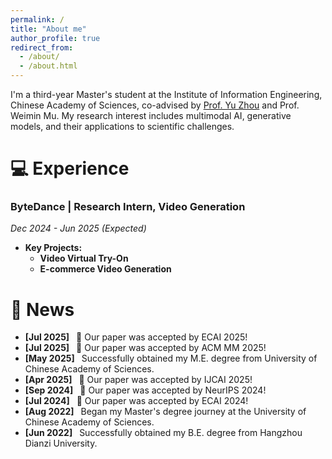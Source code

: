 ```yaml
---
permalink: /
title: "About me"
author_profile: true
redirect_from: 
  - /about/
  - /about.html
---
```


I'm a third-year Master's student at the Institute of Information Engineering, Chinese Academy of Sciences, co-advised by [Prof. Yu Zhou](https://intimelab.github.io/) and Prof. Weimin Mu. My research interest includes multimodal AI, generative models, and their applications to scientific challenges.


# 💻 Experience

### **ByteDance** | Research Intern, Video Generation
*Dec 2024 - Jun 2025 (Expected)*
* **Key Projects:**
    * **Video Virtual Try-On**
    * **E-commerce Video Generation** 



# 🚀 News
* **[Jul 2025]** &ensp;🎉 Our paper was accepted by ECAI 2025!
* **[Jul 2025]** &ensp;🎉 Our paper was accepted by ACM MM 2025!
* **[May 2025]** &ensp;Successfully obtained my M.E. degree from University of Chinese Academy of Sciences.
* **[Apr 2025]** &ensp;🎉 Our paper was accepted by IJCAI 2025!
* **[Sep 2024]** &ensp;🎉 Our paper was accepted by NeurIPS 2024!
* **[Jul 2024]** &ensp;🎉 Our paper was accepted by ECAI 2024!
* **[Aug 2022]** &ensp;Began my Master's degree journey at the University of Chinese Academy of Sciences.
* **[Jun 2022]** &ensp;Successfully obtained my B.E. degree from Hangzhou Dianzi University.


